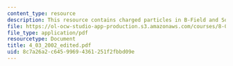 ```yaml
---
content_type: resource
description: This resource contains charged particles in B-Field and Sources of B-Field.
file: https://ol-ocw-studio-app-production.s3.amazonaws.com/courses/8-02x-physics-ii-electricity-magnetism-with-an-experimental-focus-spring-2005/8c7a26a2c64599694361251f2fbbd09e_4_03_2002_edited.pdf
file_type: application/pdf
resourcetype: Document
title: 4_03_2002_edited.pdf
uid: 8c7a26a2-c645-9969-4361-251f2fbbd09e
---
```

